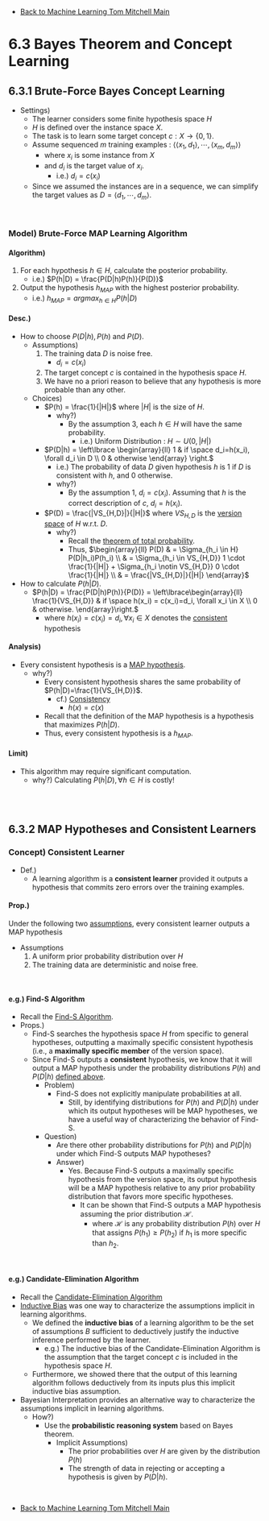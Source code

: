 * [Back to Machine Learning Tom Mitchell Main](../../main.md)

# 6.3 Bayes Theorem and Concept Learning

## 6.3.1 Brute-Force Bayes Concept Learning
- Settings)
  - The learner considers some finite hypothesis space $H$
  - $H$ is defined over the instance space $X$.
  - The task is to learn some target concept $c : X \rightarrow \lbrace 0,1 \rbrace$.
  - Assume sequenced $m$ training examples : $\langle \langle x_1, d_1 \rangle, \cdots, \langle x_m, d_m \rangle \rangle$
    - where $x_i$ is some instance from $X$
    - and $d_i$ is the target value of $x_i$.
      - i.e.) $d_i = c(x_i)$
  - Since we assumed the instances are in a sequence, we can simplify the target values as $D = \langle d_1, \cdots, d_m \rangle$.

<br>

### Model) Brute-Force MAP Learning Algorithm
#### Algorithm)
  1. For each hypothesis $h \in H$, calculate the posterior probability.
     - i.e.) $P(h|D) = \frac{P(D|h)P(h)}{P(D)}$
  2. Output the hypothesis $h_{MAP}$ with the highest posterior probability.
     - i.e.) $h_{MAP} = argmax_{h\in H} P(h|D)$
#### Desc.)
  - How to choose $P(D|h),P(h)$ and $P(D)$.
    - Assumptions)
       1. The training data $D$ is noise free.
          - $d_i = c(x_i)$
       2. The target concept $c$ is contained in the hypothesis space $H$.
       3. We have no a priori reason to believe that any hypothesis is more probable than any other.
    - Choices)
      - $P(h) = \frac{1}{|H|}$ where $|H|$ is the size of $H$.
        - why?) 
          - By the assumption 3, each $h \in H$ will have the same probability.
            - i.e.) Uniform Distribution : $H \sim U(0, |H|)$
      - $`P(D|h) = \left\lbrace \begin{array}{ll} 1 & if \space d_i=h(x_i), \forall d_i \in D \\ 0 & otherwise \end{array} \right.`$
        - i.e.) The probability of data $D$ given hypothesis $h$ is 1 if $D$ is consistent with $h$, and 0 otherwise. 
        - why?) 
          - By the assumption 1, $d_i = c(x_i)$. Assuming that $h$ is the correct description of $c$, $d_i=h(x_i)$.
      - $P(D) = \frac{|VS_{H,D}|}{|H|}$ where $VS_{H,D}$ is the [version space](../../ch02/05/note.md#concept-version-space) of $H$ w.r.t. $D$.
        - why?)
          - Recall the [theorem of total probability](../02/note.md#theorem-theorem-of-total-probability).
          - Thus, $`\begin{array}{ll} P(D) & = \Sigma_{h_i \in H} P(D|h_i)P(h_i) \\ & = \Sigma_{h_i \in VS_{H,D}} 1 \cdot \frac{1}{|H|} + \Sigma_{h_i \notin VS_{H,D}} 0 \cdot \frac{1}{|H|} \\ & = \frac{|VS_{H,D}|}{|H|} \end{array}`$
  - How to calculate $P(h|D)$.
    - $`P(h|D) = \frac{P(D|h)P(h)}{P(D)} = \left\lbrace\begin{array}{ll} \frac{1}{VS_{H,D}} & if \space h(x_i) = c(x_i)=d_i, \forall x_i \in X \\ 0 & otherwise. \end{array}\right.`$
      - where $h(x_i) = c(x_i)=d_i, \forall x_i \in X$ denotes the [consistent](../../ch02/05/note.md#concept-consistency) hypothesis
#### Analysis)
  - Every consistent hypothesis is a [MAP hypothesis](../02/note.md#concept-maximum-a-posteriori-hypothesis-map-hypothesis).
    - why?)
      - Every consistent hypothesis shares the same probability of $P(h|D)=\frac{1}{VS_{H,D}}$.
        - cf.) [Consistency](../../ch02/05/note.md#concept-consistency)
          - $h(x) = c(x)$
      - Recall that the definition of the MAP hypothesis is a hypothesis that maximizes $P(h|D)$.
      - Thus, every consistent hypothesis is a $h_{MAP}$.
#### Limit)
  - This algorithm may require significant computation.
    - why?) Calculating $P(h|D), \forall h \in H$ is costly!

<br><br>

## 6.3.2 MAP Hypotheses and Consistent Learners
### Concept) Consistent Learner
- Def.)
  - A learning algorithm is a **consistent learner** provided it outputs a hypothesis that commits zero errors over the training examples.

#### Prop.)
Under the following two [assumptions](#desc), every consistent learner outputs a MAP hypothesis
- Assumptions
  1. A uniform prior probability distribution over $H$
  2. The training data are deterministic and noise free.

<br>

#### e.g.) Find-S Algorithm
- Recall the [Find-S Algorithm](../../ch02/04/note.md#concept-find-s-algorithm).
- Props.)
  - Find-S searches the hypothesis space $H$ from specific to general hypotheses, outputting a maximally specific consistent hypothesis (i.e., a **maximally specific member** of the version space).
  - Since Find-S outputs a **consistent** hypothesis, we know that it will output a MAP hypothesis under the probability distributions $P(h)$ and $P(D|h)$ [defined above](#prop).
    - Problem) 
      - Find-S does not explicitly manipulate probabilities at all.
        - Still, by identifying distributions for $P(h)$ and $P(D|h)$ under which its output hypotheses will be MAP hypotheses, we have a useful way of characterizing the behavior of Find-S.
    - Question) 
      - Are there other probability distributions for $P(h)$ and $P(D|h)$ under which Find-S outputs MAP hypotheses?
      - Answer)
        - Yes. Because Find-S outputs a maximally specific hypothesis from the version space, its output hypothesis will be a MAP hypothesis relative to any prior probability distribution that favors more specific hypotheses.
          - It can be shown that Find-S outputs a MAP hypothesis assuming the prior distribution $\mathcal{H}$.
            - where $\mathcal{H}$ is any probability distribution $P(h)$ over $H$ that assigns $P(h_1) \ge P(h_2)$ if $h_1$ is more specific than $h_2$.

<br>

#### e.g.) Candidate-Elimination Algorithm
- Recall the [Candidate-Elimination Algorithm](../../ch02/05/note.md#254-candidate-elimination-learning-algorithm)
- [Inductive Bias](../../ch02/07/note.md#27-inductive-bias) was one way to characterize the assumptions implicit in learning algorithms.
  - We defined the **inductive bias** of a learning algorithm to be the set of assumptions $B$ sufficient to deductively justify the inductive inference performed by the learner.
    - e.g.) The inductive bias of the Candidate-Elimination Algorithm is the assumption that the target concept $c$ is included in the hypothesis space $H$.
  - Furthermore, we showed there that the output of this learning algorithm follows deductively from its inputs plus this implicit inductive bias assumption.
- Bayesian Interpretation provides an alternative way to characterize the assumptions implicit in learning algorithms.
  - How?)
    - Use the **probabilistic reasoning system** based on Bayes theorem.
      - Implicit Assumptions)
        - The prior probabilities over $H$ are given by the distribution $P(h)$
        - The strength of data in rejecting or accepting a hypothesis is given by $P(D|h)$.






<br>

* [Back to Machine Learning Tom Mitchell Main](../../main.md)